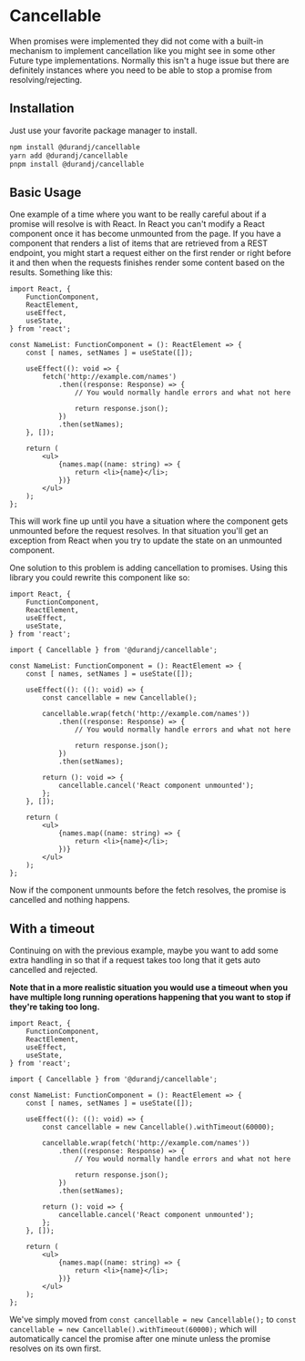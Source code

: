 # Cancellable

When promises were implemented they did not come with a built-in
mechanism to implement cancellation like you might see in some other
Future type implementations. Normally this isn't a huge issue but
there are definitely instances where you need to be able to stop a
promise from resolving/rejecting.

## Installation

Just use your favorite package manager to install.

```bash
npm install @durandj/cancellable
yarn add @durandj/cancellable
pnpm install @durandj/cancellable
```

## Basic Usage

One example of a time where you want to be really careful about if a
promise will resolve is with React. In React you can't modify a
React component once it has become unmounted from the page. If you
have a component that renders a list of items that are retrieved from
a REST endpoint, you might start a request either on the first render
or right before it and then when the requests finishes render some
content based on the results. Something like this:

```tsx
import React, {
    FunctionComponent,
    ReactElement,
    useEffect,
    useState,
} from 'react';

const NameList: FunctionComponent = (): ReactElement => {
    const [ names, setNames ] = useState([]);

    useEffect((): void => {
        fetch('http://example.com/names')
            .then((response: Response) => {
                // You would normally handle errors and what not here

                return response.json();
            })
            .then(setNames);
    }, []);

    return (
        <ul>
            {names.map((name: string) => {
                return <li>{name}</li>;
            })}
        </ul>
    );
};
```

This will work fine up until you have a situation where the component
gets unmounted before the request resolves. In that situation you'll
get an exception from React when you try to update the state on an
unmounted component.

One solution to this problem is adding cancellation to promises. Using
this library you could rewrite this component like so:

```tsx
import React, {
    FunctionComponent,
    ReactElement,
    useEffect,
    useState,
} from 'react';

import { Cancellable } from '@durandj/cancellable';

const NameList: FunctionComponent = (): ReactElement => {
    const [ names, setNames ] = useState([]);

    useEffect((): ((): void) => {
        const cancellable = new Cancellable();

        cancellable.wrap(fetch('http://example.com/names'))
            .then((response: Response) => {
                // You would normally handle errors and what not here

                return response.json();
            })
            .then(setNames);

        return (): void => {
            cancellable.cancel('React component unmounted');
        };
    }, []);

    return (
        <ul>
            {names.map((name: string) => {
                return <li>{name}</li>;
            })}
        </ul>
    );
};
```

Now if the component unmounts before the fetch resolves, the promise
is cancelled and nothing happens.

## With a timeout

Continuing on with the previous example, maybe you want to add some
extra handling in so that if a request takes too long that it gets
auto cancelled and rejected.

**Note that in a more realistic situation you would use a timeout when
you have multiple long running operations happening that you want to
stop if they're taking too long.**

```tsx
import React, {
    FunctionComponent,
    ReactElement,
    useEffect,
    useState,
} from 'react';

import { Cancellable } from '@durandj/cancellable';

const NameList: FunctionComponent = (): ReactElement => {
    const [ names, setNames ] = useState([]);

    useEffect((): ((): void) => {
        const cancellable = new Cancellable().withTimeout(60000);

        cancellable.wrap(fetch('http://example.com/names'))
            .then((response: Response) => {
                // You would normally handle errors and what not here

                return response.json();
            })
            .then(setNames);

        return (): void => {
            cancellable.cancel('React component unmounted');
        };
    }, []);

    return (
        <ul>
            {names.map((name: string) => {
                return <li>{name}</li>;
            })}
        </ul>
    );
};
```

We've simply moved from `const cancellable = new Cancellable();` to
`const cancellable = new Cancellable().withTimeout(60000);` which will
automatically cancel the promise after one minute unless the promise
resolves on its own first.
